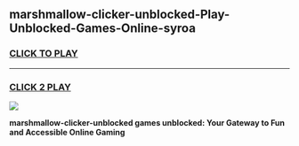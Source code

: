
## marshmallow-clicker-unblocked-Play-Unblocked-Games-Online-syroa
<h3>
<a href="https://premium76.site?title=marshmallow-clicker-unblocked&ref=25A">CLICK TO PLAY</a></h3>
<hr>

<h3>
<a href="https://premium76.site?title=marshmallow-clicker-unblocked&ref=25A">CLICK 2 PLAY</a>
  
</h3>

<a href="https://premium76.site?title=marshmallow-clicker-unblocked&ref=25A"><img src="https://clearcache.store/games.png"></a>


**marshmallow-clicker-unblocked games unblocked: Your Gateway to Fun and Accessible Online Gaming**
